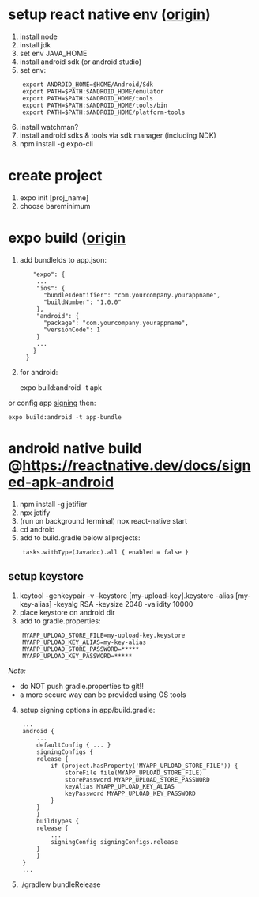 # setup react native env ([origin](https://reactnative.dev/docs/environment-setup))
1. install node
2. install jdk
3. set env JAVA_HOME
4. install android sdk (or android studio)
5. set env:
```
	export ANDROID_HOME=$HOME/Android/Sdk
	export PATH=$PATH:$ANDROID_HOME/emulator
	export PATH=$PATH:$ANDROID_HOME/tools
	export PATH=$PATH:$ANDROID_HOME/tools/bin
	export PATH=$PATH:$ANDROID_HOME/platform-tools
```
6. install watchman?
7. install android sdks & tools via sdk manager (including NDK)
8. npm install -g expo-cli

# create project
1. expo init [proj_name]
2. choose bareminimum

# expo build ([origin](https://docs.expo.io/distribution/building-standalone-apps/#__next)
1. add bundleIds to app.json:
```	 {
	   "expo": {
	    ...
	    "ios": {
	      "bundleIdentifier": "com.yourcompany.yourappname",
	      "buildNumber": "1.0.0"
	    },
	    "android": {
	      "package": "com.yourcompany.yourappname",
	      "versionCode": 1
	    }
	    ...
	   }
	 }
```

2. for android:

	expo build:android -t apk
	
or config app [signing](https://docs.expo.io/distribution/app-signing/) then:

	expo build:android -t app-bundle 

# android native build @https://reactnative.dev/docs/signed-apk-android
1. npm install -g jetifier
2. npx jetify
3. (run on background terminal) npx react-native start
4. cd android
5. add to build.gradle below allprojects:
```
	tasks.withType(Javadoc).all { enabled = false }
```

## setup keystore
1. keytool -genkeypair -v -keystore [my-upload-key].keystore -alias [my-key-alias] -keyalg RSA -keysize 2048 -validity 10000
2. place keystore on android dir
3. add to gradle.properties:
```
	MYAPP_UPLOAD_STORE_FILE=my-upload-key.keystore
	MYAPP_UPLOAD_KEY_ALIAS=my-key-alias
	MYAPP_UPLOAD_STORE_PASSWORD=*****
	MYAPP_UPLOAD_KEY_PASSWORD=*****
```
*Note:*
* do NOT push gradle.properties to git!!
* a more secure way can be provided using OS tools
4. setup signing options in app/build.gradle:
```
	...
	android {
	    ...
	    defaultConfig { ... }
	    signingConfigs {
		release {
		    if (project.hasProperty('MYAPP_UPLOAD_STORE_FILE')) {
		        storeFile file(MYAPP_UPLOAD_STORE_FILE)
		        storePassword MYAPP_UPLOAD_STORE_PASSWORD
		        keyAlias MYAPP_UPLOAD_KEY_ALIAS
		        keyPassword MYAPP_UPLOAD_KEY_PASSWORD
		    }
		}
	    }
	    buildTypes {
		release {
		    ...
		    signingConfig signingConfigs.release
		}
	    }
	}
	...
```
5. ./gradlew bundleRelease
